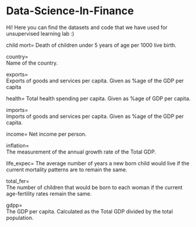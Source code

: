 # Data-Science-In-Finance

Hi! Here you can find the datasets and code that we have used for unsupervised learning lab :)

child mort=	
Death of children under 5 years of age per 1000 live birth.

country=	
Name of the country.

exports=	
Exports of goods and services per capita. Given as %age of the GDP per capita

health=	
Total health spending per capita. Given as %age of GDP per capita.

imports=	
Imports of goods and services per capita. Given as %age of the GDP per capita.

income=	
Net income per person.

inflation=	
The measurement of the annual growth rate of the Total GDP.

life_expec=	
The average number of years a new born child would live if the current mortality patterns are to remain the same.

total_fer=	
The number of children that would be born to each woman if the current age-fertility rates remain the same.

gdpp=	
The GDP per capita. Calculated as the Total GDP divided by the total population.
